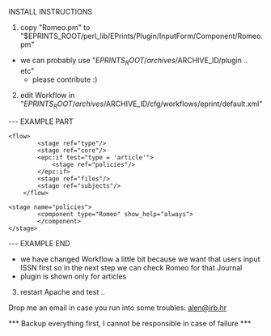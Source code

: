 INSTALL INSTRUCTIONS

1. copy "Romeo.pm" to "$EPRINTS_ROOT/perl_lib/EPrints/Plugin/InputForm/Component/Romeo.pm"
  - we can probably use "$EPRINTS_ROOT/archives/$ARCHIVE_ID/plugin .. etc"
    - please contribute :)

2. edit Workflow in "$EPRINTS_ROOT/archives/$ARCHIVE_ID/cfg/workflows/eprint/default.xml" 

--- EXAMPLE PART

	<flow>
    		<stage ref="type"/>
    		<stage ref="core"/>
    		<epc:if test="type = 'article'">
        		<stage ref="policies"/>
    		</epc:if>
    		<stage ref="files"/>
    		<stage ref="subjects"/>
        </flow>

  	<stage name="policies">
    		<component type="Romeo" show_help="always">
    		</component>
  	</stage>

--- EXAMPLE END

  - we have changed Workflow a little bit because we want that users input ISSN first so in the next step we can check Romeo for that Journal
  - plugin is shown only for articles

3. restart Apache and test ..


Drop me an email in case you run into some troubles: alen@irb.hr  


*** Backup everything first, I cannot be responsible in case of failure ***
